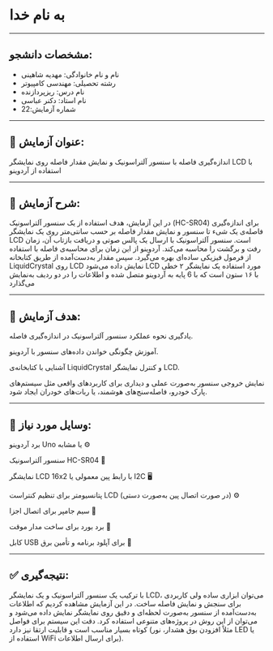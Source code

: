 # به نام خدا

---

## مشخصات دانشجو:

- نام و نام خانوادگی: مهدیه شاهینی
- رشته تحصیلی: مهندسی کامپیوتر  
- نام درس: ریزپردازنده  
- نام استاد: دکنر عباسی  
- شماره آزمایش:22

---

## 📌 عنوان آزمایش:
اندازه‌گیری فاصله با سنسور آلتراسونیک و نمایش مقدار فاصله روی نمایشگر LCD با استفاده از آردوینو

---


## 📝 شرح آزمایش:
در این آزمایش، هدف استفاده از یک سنسور آلتراسونیک (HC-SR04) برای اندازه‌گیری فاصله‌ی یک شیء تا سنسور و نمایش مقدار فاصله بر حسب سانتی‌متر روی یک نمایشگر LCD است.
سنسور آلتراسونیک با ارسال یک پالس صوتی و دریافت بازتاب آن، زمان رفت و برگشت را محاسبه می‌کند. آردوینو از این زمان برای محاسبه‌ی فاصله با استفاده از فرمول فیزیکی ساده‌ای بهره می‌گیرد. سپس مقدار به‌دست‌آمده از طریق کتابخانه LiquidCrystal روی LCD نمایش داده می‌شود
LCD مورد استفاده یک نمایشگر ۲ خطی با ۱۶ ستون است که با 6 پایه به آردوینو متصل شده و اطلاعات را در دو ردیف به‌نمایش می‌گذارد

---

## 🎯 هدف آزمایش:

یادگیری نحوه عملکرد سنسور آلتراسونیک در اندازه‌گیری فاصله.

آموزش چگونگی خواندن داده‌های سنسور با آردوینو.

آشنایی با کتابخانه‌ی LiquidCrystal و کنترل نمایشگر LCD.

نمایش خروجی سنسور به‌صورت عملی و دیداری برای کاربردهای واقعی مثل سیستم‌های پارک خودرو، فاصله‌سنج‌های هوشمند، یا ربات‌های خودران ایجاد شود.

---
## 🧰 وسایل مورد نیاز:

برد آردوینو Uno یا مشابه ⚙️

سنسور آلتراسونیک HC-SR04 📡

نمایشگر LCD 16x2 با رابط پین معمولی یا I2C 🖥

پتانسیومتر برای تنظیم کنتراست LCD (در صورت اتصال پین به‌صورت دستی) ⚙️

سیم جامپر برای اتصال اجزا 🔌

برد بورد برای ساخت مدار موقت 🔲

کابل USB برای آپلود برنامه و تأمین برق 🔋

---
## ✅ نتیجه‌گیری:
با ترکیب یک سنسور آلتراسونیک و یک نمایشگر LCD، می‌توان ابزاری ساده ولی کاربردی برای سنجش و نمایش فاصله ساخت.
در این آزمایش مشاهده کردیم که اطلاعات به‌دست‌آمده از سنسور به‌صورت لحظه‌ای و دقیق روی نمایشگر نمایش داده می‌شود و می‌توان از این روش در پروژه‌های متنوعی استفاده کرد. دقت این سیستم برای فواصل کوتاه بسیار مناسب است و قابلیت ارتقا نیز دارد (مثلاً افزودن بوق هشدار، نور LED یا استفاده از WiFi برای ارسال اطلاعات).
